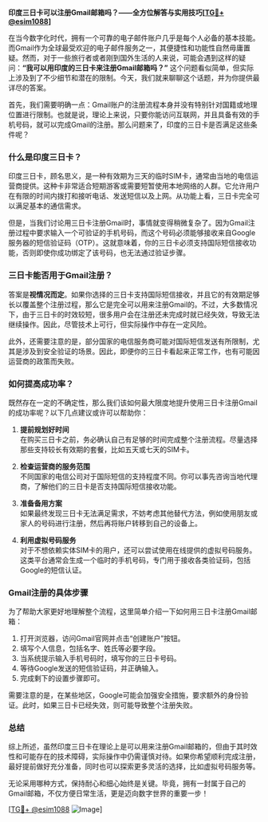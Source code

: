 **印度三日卡可以注册Gmail邮箱吗？——全方位解答与实用技巧[[TG💪+ @esim1088](https://t.me/s/esim1088)]**

在当今数字化时代，拥有一个可靠的电子邮件账户几乎是每个人必备的基本技能。而Gmail作为全球最受欢迎的电子邮件服务之一，其便捷性和功能性自然毋庸置疑。然而，对于一些旅行者或者刚到国外生活的人来说，可能会遇到这样的疑问：**“我可以用印度的三日卡来注册Gmail邮箱吗？”** 这个问题看似简单，但实际上涉及到了不少细节和潜在的限制。今天，我们就来聊聊这个话题，并为你提供最详尽的答案。

首先，我们需要明确一点：Gmail账户的注册流程本身并没有特别针对国籍或地理位置进行限制。也就是说，理论上来说，只要你能访问互联网，并且具备有效的手机号码，就可以完成Gmail的注册。那么问题来了，印度的三日卡是否满足这些条件呢？

### **什么是印度三日卡？**
印度三日卡，顾名思义，是一种有效期为三天的临时SIM卡，通常由当地的电信运营商提供。这种卡非常适合短期游客或需要短暂使用本地网络的人群。它允许用户在有限的时间内拨打和接听电话、发送短信以及上网。从功能上看，三日卡完全可以满足基本的通信需求。

但是，当我们讨论用三日卡注册Gmail时，事情就变得稍微复杂了。因为Gmail注册过程中要求输入一个可验证的手机号码，而这个号码必须能够接收来自Google服务器的短信验证码（OTP）。这就意味着，你的三日卡必须支持国际短信接收功能，否则即使你成功绑定了该号码，也无法通过验证步骤。

### **三日卡能否用于Gmail注册？**
答案是**视情况而定**。如果你选择的三日卡支持国际短信接收，并且它的有效期足够长以覆盖整个注册过程，那么它是完全可以用来注册Gmail的。不过，大多数情况下，由于三日卡的时效较短，很多用户会在注册还未完成时就已经失效，导致无法继续操作。因此，尽管技术上可行，但实际操作中存在一定风险。

此外，还需要注意的是，部分国家的电信服务商可能对国际短信发送有所限制，尤其是涉及到安全验证的场景。因此，即便你的三日卡看起来正常工作，也有可能因运营商的政策而失败。

### **如何提高成功率？**
既然存在一定的不确定性，那么我们该如何最大限度地提升使用三日卡注册Gmail的成功率呢？以下几点建议或许可以帮助你：

1. **提前规划好时间**  
   在购买三日卡之前，务必确认自己有足够的时间完成整个注册流程。尽量选择那些支持较长有效期的套餐，比如五天或七天的SIM卡。

2. **检查运营商的服务范围**  
   不同国家的电信公司对于国际短信的支持程度不同。你可以事先咨询当地代理商，了解他们的三日卡是否支持国际短信接收功能。

3. **准备备用方案**  
   如果最终发现三日卡无法满足需求，不妨考虑其他替代方法，例如使用朋友或家人的号码进行注册，然后再将账户转移到自己的设备上。

4. **利用虚拟号码服务**  
   对于不想依赖实体SIM卡的用户，还可以尝试使用在线提供的虚拟号码服务。这类平台通常会生成一个临时的手机号码，专门用于接收各类验证码，包括Google的短信认证。

### **Gmail注册的具体步骤**
为了帮助大家更好地理解整个流程，这里简单介绍一下如何用三日卡注册Gmail邮箱：

1. 打开浏览器，访问Gmail官网并点击“创建账户”按钮。
2. 填写个人信息，包括名字、姓氏等必要字段。
3. 当系统提示输入手机号码时，填写你的三日卡号码。
4. 等待Google发送的短信验证码，并正确输入。
5. 完成剩下的设置步骤即可。

需要注意的是，在某些地区，Google可能会加强安全措施，要求额外的身份验证。此时，如果三日卡已经失效，则可能导致整个注册失败。

### **总结**
综上所述，虽然印度三日卡在理论上是可以用来注册Gmail邮箱的，但由于其时效性和可能存在的技术障碍，实际操作中仍需谨慎对待。如果你希望顺利完成注册，最好提前做好充分准备，同时也可以探索更多灵活的选择，比如虚拟号码服务等。

无论采用哪种方式，保持耐心和细心始终是关键。毕竟，拥有一封属于自己的Gmail邮箱，不仅方便日常生活，更是迈向数字世界的重要一步！

[[TG💪+ @esim1088](https://t.me/s/esim1088) ![Image](https://i.postimg.cc/4NQfJmqS/Snipaste-2025-05-13-00-14-12.png)]